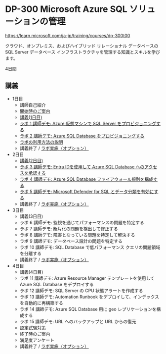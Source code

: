 # DP-300 Microsoft Azure SQL ソリューションの管理

https://learn.microsoft.com/ja-jp/training/courses/dp-300t00

クラウド、オンプレミス、およびハイブリッド リレーショナル データベースの SQL Server データベース インフラストラクチャを管理する知識とスキルを学びます。

4日間

## 講義

- 1日目
  - 講師自己紹介
  - [開始時のご案内](../opening.md)
  - [講義(1日目)](day1.pdf)
  - [ラボ 1 講師デモ: Azure 仮想マシンで SQL Server をプロビジョニングする](lab01.pdf)
  - [ラボ 2 講師デモ: Azure SQL Database をプロビジョニングする](lab02.pdf)
  - [ラボの利用方法の説明](../ラボ環境の利用方法.pdf)
  - 講義終了 / [ラボ実施（オプション）](https://esi.learnondemand.net/)
- 2日目
  - [講義(2日目)](day2.pdf)
  - [ラボ 3 講師デモ: Entra IDを使用して Azure SQL Database へのアクセスを承認する](lab03.pdf)
  - [ラボ 4 講師デモ: Azure SQL Database ファイアウォール規則を構成する](lab04.pdf)
  - [ラボ 5 講師デモ: Microsoft Defender for SQL とデータ分類を有効にする](lab05.pdf)
  - 講義終了 / [ラボ実施（オプション）](https://esi.learnondemand.net/)
- 3日目
  - 講義(3日目)
  - ラボ 6 講師デモ: 監視を通じてパフォーマンスの問題を特定する
  - ラボ 7 講師デモ: 断片化の問題を検出して修正する
  - ラボ 8 講師デモ: 障害となっている問題を特定して解決する
  - ラボ 9 講師デモ: データベース設計の問題を特定する
  - ラボ 10 講師デモ: SQL Database で低パフォーマンス クエリの問題領域を分離する
  - 講義終了 / [ラボ実施（オプション）](https://esi.learnondemand.net/)
- 4日目
  - 講義(4日目)
  - ラボ 11 講師デモ: Azure Resource Manager テンプレートを使用して Azure SQL Database をデプロイする
  - ラボ 12 講師デモ: SQL Server の CPU 状態アラートを作成する
  - ラボ 13 講師デモ: Automation Runbook をデプロイして、インデックスを自動的に再構築する
  - ラボ 14 講師デモ: Azure SQL Database 用に geo レプリケーションを構成する
  - ラボ 15 講師デモ: URL へのバックアップと URL からの復元
  - 認定試験対策
  - 終了時のご案内
  - 満足度アンケート
  - 講義終了 / [ラボ実施（オプション）](https://esi.learnondemand.net/)

